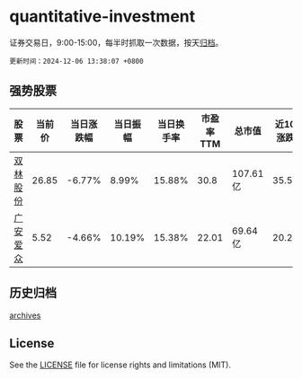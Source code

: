 # quantitative-investment

证券交易日，9:00-15:00，每半时抓取一次数据，按天[归档](archives)。

`更新时间：2024-12-06 13:38:07 +0800`

## 强势股票

|股票|当前价|当日涨跌幅|当日振幅|当日换手率|市盈率TTM|总市值|近10日涨跌幅|
|----|----|----|----|----|----|----|----|
|[双林股份](https://xueqiu.com/S/SZ300100)|26.85|-6.77%|8.99%|15.88%|30.8|107.61亿|35.54%|
|[广安爱众](https://xueqiu.com/S/SH600979)|5.52|-4.66%|10.19%|15.38%|22.01|69.64亿|20.26%|

## 历史归档

[archives](archives)

## License

See the [LICENSE](LICENSE) file for license rights and limitations (MIT).